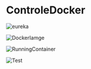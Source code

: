 # ControleDocker
![eureka](https://github.com/Nouhaylaaaa/ControleDocker/assets/109209841/6ea49ed5-4eb4-4e8f-a04c-fca0b11f676e)



![DockerIamge](https://github.com/Nouhaylaaaa/ControleDocker/assets/109209841/8cf54cca-0496-4d71-b0ab-0fb2c523c222)



![RunningContainer](https://github.com/Nouhaylaaaa/ControleDocker/assets/109209841/c3c40d04-6d16-4340-81e6-97e88dfaada1)


![Test](https://github.com/Nouhaylaaaa/ControleDocker/assets/109209841/346a9d2e-40bd-4f38-b108-0c20db199548)
